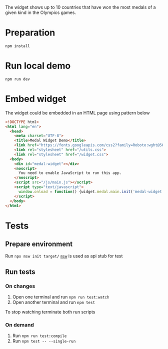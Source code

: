 The widget shows up to 10 countries that have won the most medals of a given kind in the Olympics games. 

# Preparation
`npm install`

# Run local demo
`npm run dev`

# Embed widget
The widget could be embedded in an HTML page using pattern below

```html
<!DOCTYPE html>
<html lang="en">
  <head>
    <meta charset="UTF-8">
    <title>Medal Widget Demo</title>
    <link href="https://fonts.googleapis.com/css2?family=Roboto:wght@500&display=swap" rel="stylesheet">
    <link rel="stylesheet" href="/utils.css">
    <link rel="stylesheet" href="/widget.css">
  <body>
    <div id="medal-widget"></div>
    <noscript>
      You need to enable JavaScript to run this app.
    </noscript>
    <script src="/js/main.js"></script>
    <script type="text/javascript">
      window.onload = function() {widget.medal.main.init('medal-widget', 'gold')}
    </script>
  </body>
</html>
```
# Tests
## Prepare environment
Run `npx msw init target/`
[`msw`](https://github.com/mswjs/msw) is used as api stub for test

## Run tests
### On changes
1. Open one terminal and run `npm run test:watch`
1. Open another terminal and run `npm test`

To stop watching terminate both run scripts
### On demand
1. Run `npm run test:compile`
1. Run `npm test -- --single-run`
